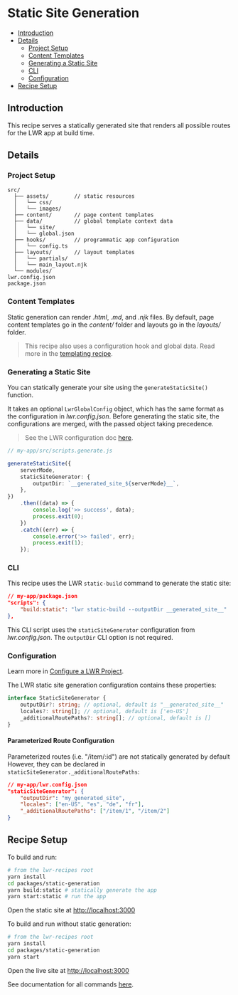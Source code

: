 # Static Site Generation

-   [Introduction](#introduction)
-   [Details](#details)
    -   [Project Setup](#project-setup)
    -   [Content Templates](#content-templates)
    -   [Generating a Static Site](#generating-a-static-site)
    -   [CLI](#cli)
    -   [Configuration](#configuration)
-   [Recipe Setup](#recipe-setup)

## Introduction

This recipe serves a statically generated site that renders all possible routes for the LWR app at build time.

## Details

### Project Setup

```
src/
  ├── assets/        // static resources
  │   └── css/
  │   └── images/
  ├── content/       // page content templates
  ├── data/          // global template context data
  │   └── site/
  │   └── global.json
  ├── hooks/         // programmatic app configuration
  │   └── config.ts
  ├── layouts/       // layout templates
  │   └── partials/
  │   └── main_layout.njk
  └── modules/
lwr.config.json
package.json
```

### Content Templates

Static generation can render _.html_, _.md_, and _.njk_ files. By default, page content templates go in the _content/_ folder and layouts go in the _layouts/_ folder.

> This recipe also uses a configuration hook and global data. Read more in the [templating recipe](https://github.com/salesforce-experience-platform-emu/lwr-recipes/tree/main/packages/templating).

### Generating a Static Site

You can statically generate your site using the `generateStaticSite()` function.

It takes an optional `LwrGlobalConfig` object, which has the same format as the configuration in _lwr.config.json_. Before generating the static site, the configurations are merged, with the passed object taking precedence.

> See the LWR configuration doc [here](https://github.com/salesforce-experience-platform-emu/lwr-recipes/blob/main/doc/config.md).

```typescript
// my-app/src/scripts.generate.js

generateStaticSite({
    serverMode,
    staticSiteGenerator: {
        outputDir: `__generated_site_${serverMode}__`,
    },
})
    .then((data) => {
        console.log('>> success', data);
        process.exit(0);
    })
    .catch((err) => {
        console.error('>> failed', err);
        process.exit(1);
    });
```

### CLI

This recipe uses the LWR `static-build` command to generate the static site:

```json
// my-app/package.json
"scripts": {
    "build:static": "lwr static-build --outputDir __generated_site__"
},
```

This CLI script uses the `staticSiteGenerator` configuration from _lwr.config.json_. The `outputDir` CLI option is not required.

### Configuration

Learn more in [Configure a LWR Project](https://github.com/salesforce-experience-platform-emu/lwr-recipes/blob/main/doc/config.md).

The LWR static site generation configuration contains these properties:

```typescript
interface StaticSiteGenerator {
    outputDir?: string; // optional, default is "__generated_site__"
    locales?: string[]; // optional, default is ['en-US']
    _additionalRoutePaths?: string[]; // optional, default is []
}
```

#### Parameterized Route Configuration

Parameterized routes (i.e. "/item/:id") are not statically generated by default However, they can be declared in `staticSiteGenerator._additionalRoutePaths`:

```json
// my-app/lwr.config.json
"staticSiteGenerator": {
    "outputDir": "my_generated_site",
    "locales": ["en-US", "es", "de", "fr"],
    "_additionalRoutePaths": ["/item/1", "/item/2"]
}
```

## Recipe Setup

To build and run:

```bash
# from the lwr-recipes root
yarn install
cd packages/static-generation
yarn build:static # statically generate the app
yarn start:static # run the app
```

Open the static site at [http://localhost:3000](http://localhost:3000)

To build and run without static generation:

```bash
# from the lwr-recipes root
yarn install
cd packages/static-generation
yarn start
```

Open the live site at [http://localhost:3000](http://localhost:3000)

See documentation for all commands [here](https://github.com/salesforce-experience-platform-emu/lwr-recipes/blob/master/doc/get_started.md).
